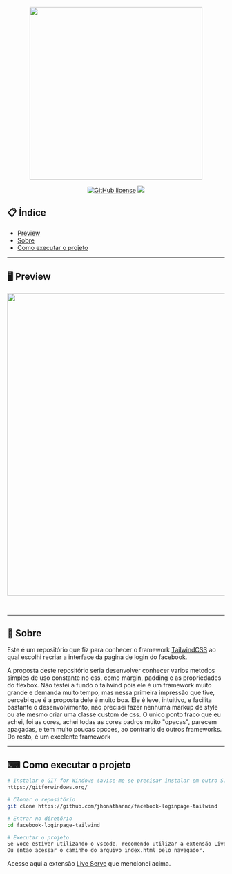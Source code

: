 <p align="center">
  <img src="https://i.ibb.co/wQc91C2/tailwindcss-transparent.png" width="400" >
</p>

<div align="center">

[![GitHub license](https://img.shields.io/github/license/jhonathannc/facebook-loginpage-tailwind?color=darkgreen)](https://github.com/jhonathannc/facebook-loginpage-tailwind/blob/master/LICENSE)<space> <space>![](https://img.shields.io/github/repo-size/jhonathannc/facebook-loginpage-tailwind)

</div>

## 📋 Índice
  
- [Preview](#-Preview)
- [Sobre](#-Sobre)
- [Como executar o projeto](#-Como-executar-o-projeto)

---

## 🖥 Preview 
<p align="center">
  <img src="https://i.ibb.co/t2c48PW/Captura-de-tela-de-2021-06-29-23-26-04.png" width="700" >
</p>
<br>

---

## 📖 Sobre 

Este é um repositório que fiz para conhecer o framework [TailwindCSS](https://tailwindcss.com/) ao qual escolhi recriar a interface da pagina de login do facebook.

A proposta deste repositório seria desenvolver conhecer varios metodos simples de uso constante no css, como margin, padding e as propriedades do flexbox. Não testei a fundo o tailwind pois ele é um framework muito grande e demanda muito tempo, mas nessa primeira impressão que tive, percebi que é a proposta dele é muito boa. Ele é leve, intuitivo, e facilita bastante o desenvolvimento, nao precisei fazer nenhuma markup de style ou ate mesmo criar uma classe custom de css. O unico ponto fraco que eu achei, foi as cores, achei todas as cores padros muito "opacas", parecem apagadas, e tem muito poucas opcoes, ao contrario de outros frameworks. Do resto, é um excelente framework

--- 


## ⌨ Como executar o projeto

```bash
# Instalar o GIT for Windows (avise-me se precisar instalar em outro S.O)
https://gitforwindows.org/

# Clonar o repositório
git clone https://github.com/jhonathannc/facebook-loginpage-tailwind

# Entrar no diretório
cd facebook-loginpage-tailwind

# Executar o projeto
Se voce estiver utilizando o vscode, recomendo utilizar a extensão Live Server. 
Ou entao acessar o caminho do arquivo index.html pelo navegador.
```

Acesse aqui a extensão [Live Serve](https://marketplace.visualstudio.com/items?itemName=ritwickdey.LiveServer) que mencionei acima.
